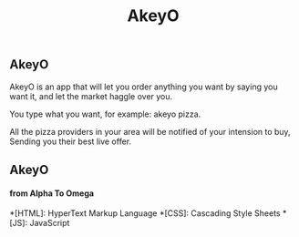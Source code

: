 ﻿---
layout: post
title: AkeyO
description: >
  Let the market know what you want
sitemap: true
---

## AkeyO

AkeyO is an app that will let you order anything you want by saying you want it, and let the market haggle over you.

You type what you want, for example: akeyo pizza.

All the pizza providers in your area will be notified of your intension to buy,
Sending you their best live offer.


##      AkeyO
#### from Alpha To Omega

*[HTML]: HyperText Markup Language
*[CSS]: Cascading Style Sheets
*[JS]: JavaScript
